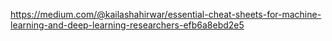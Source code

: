 https://medium.com/@kailashahirwar/essential-cheat-sheets-for-machine-learning-and-deep-learning-researchers-efb6a8ebd2e5